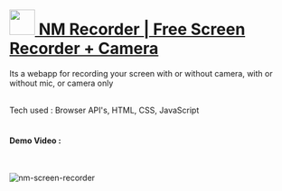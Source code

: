 # <a href="https://https://nm-recorder.netlify.app"><img src="https://nm-recorder.netlify.app/img/favicon.png" style="height:45px"> NM Recorder | Free Screen Recorder + Camera </a>
Its a webapp for recording your screen with or without camera, with or without mic, or camera only

<br>
Tech used : Browser API's, HTML, CSS, JavaScript
<br><br>

<h4>Demo Video :</h4>
<br>

![nm-screen-recorder](https://user-images.githubusercontent.com/74682951/147888938-66a0cd8f-ff25-4bde-b5d8-66097fb62a8a.gif)
